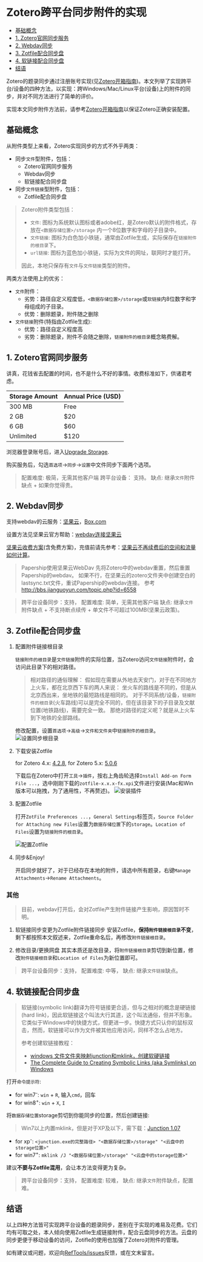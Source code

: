 # Zotero跨平台同步附件的实现

<!-- @import "[TOC]" {cmd="toc" depthFrom=2 depthTo=2 orderedList=false} -->
<!-- code_chunk_output -->

* [基础概念](#基础概念)
* [1. Zotero官网同步服务](#1-zotero官网同步服务)
* [2. Webdav同步](#2-webdav同步)
* [3. Zotfile配合同步盘](#3-zotfile配合同步盘)
* [4. 软链接配合同步盘](#4-软链接配合同步盘)
* [结语](#结语)

<!-- /code_chunk_output -->

Zotero的题录同步通过注册账号实现(见[Zotero开箱指南](startup.md))。本文列举了实现跨平台/设备的四种方法，以实现：跨Windows/Mac/Linux平台(设备)上的附件的同步，并对不同方法进行了简单的评价。

实现本文同步附件方法前，请参考[Zotero开箱指南](startup.md)以保证Zotero正确安装配置。

## 基础概念

从附件类型上来看，Zotero实现同步的方式不外乎两类：

* 同步`文件`型附件，包括：
  * Zotero官网同步服务
  * Webdav同步
  * 软链接配合同步盘
* 同步`文件链接`型附件，包括：
  * Zotfile配合同步盘

> Zotero附件类型包括：
> * `文件`: 图标为系统默认图标或者adobe红，是Zotero默认的附件格式，存放在`<数据存储位置>/storage` 内一个8位数字和字母的子目录中。
> * `文件链接`: 图标为白色加小铁链，通常由Zotfile生成，实际保存在`链接附件的根目录`下。
> * `url链接`: 图标为蓝色加小铁链，实际为文件的网址，联网时才能打开。
>
> 因此，本地只保存有`文件`与`文件链接`类型的附件。

两类方法使用上的优劣：

* `文件`附件：
  * 劣势：路径自定义程度低，`<数据存储位置>/storage`或`软链接`内8位数字和字母组成的子目录。
  * 优势：删除题录，附件随之删除
* `文件链接`附件(特指由Zotfile生成):
  * 优势：路径自定义程度高
  * 劣势：删除题录，附件不会随之删除，`链接附件的根目录`概念略费解。

## 1. Zotero官网同步服务

讲真，花钱省去配置的时间，也不是什么不好的事情。收费标准如下，供诸君考虑。

| Storage Amount | Annual Price (USD) |
|:--|:--|
| 300 MB | Free |
| 2 GB | $20 |
| 6 GB | $60 |
| Unlimited | $120 |

浏览器登录账号后，进入[Upgrade Storage](https://www.Zotero.org/settings/storage).

购买服务后，勾选`首选项`→`同步`→`设置`中文件同步下面两个选项。

> 配置难度: 极简，无需其他客户端
> 跨平台设备： 支持。
> 缺点: 继承`文件`附件缺点 + 如果你觉得贵。

## 2. Webdav同步

支持webdav的云服务：[坚果云](https://www.jianguoyun.com/)，[Box.com](https://www.box.com/)

设置方法见坚果云官方帮助：[webdav连接坚果云](http://help.jianguoyun.com/?p=3168)

[坚果云收费方案](https://www.jianguoyun.com/s/pricing)(含免费方案)，充值前请先参考：[坚果云不再续费后的空间和流量如何计算](http://www.jianguoyun.com/s/help/?p=1582)。

> Papership使用坚果云WebDav
> 先将Zotero中的webdav重置，然后重置Papership的webdav。
> 如果不行，在坚果云的zotero文件夹中创建空白的lastsync.txt文件，重试Papership的webdav连接。
> 参考<http://bbs.jianguoyun.com/topic.php?id=6558>

> 跨平台设备同步：支持，
> 配置难度: 简单，无需其他客户端
> 缺点: 继承`文件`附件缺点 + 不支持断点续传 + 单文件不可超过100MB(坚果云政策)。

## 3. Zotfile配合同步盘

1. 配置附件链接根目录

    `链接附件的根目录`是`文件链接`附件的实际位置，当Zotero访问`文件链接`附件时，会访问此目录下的相对路径。

    > 相对路径的通俗理解：
    > 假如现在需要从外地去天安门，对于在不同地方上火车，都在北京西下车的两人来说：
    > 坐火车的路线是不同的，但是从北京西出来，坐地铁的最短路线是相同的。
    > 对于不同系统/设备，`链接附件的根目录`(火车路线)可以是完全不同的，但在该目录下的子目录及文献位置(地铁路线)，需要完全一致。
    > 那绝对路径的定义呢？就是从上火车到下地铁的全部路线。

    修改配置，设置`首选项`→`高级`→`文件和文件夹`中`链接附件的根目录`。
    ![设置同步根目录](figs/sync_root_folder.png)

1. 下载安装Zotfile

    for Zotero 4.x: [4.2.8](https://addons.mozilla.org/firefox/downloads/latest/zotfile/type:attachment/addon-284723-latest.xpi), for Zotero 5.x: [5.0.6](https://github.com/jlegewie/zotfile/releases/download/v5.0.4/zotfile-5.0.6-fx.xpi)

    下载后在Zotero中打开`工具`→`插件`，按右上角齿轮选择`Install Add-on Form File ...`，选中刚刚下载的`zotfile-x.x.x-fx.xpi`文件进行安装(Mac和Win版本可以拖拽，为了通用性，不再赘述)。
    ![安装插件](figs/install_plugin.png)

1. 配置Zotfile

    打开`ZotFile Preferences ...`，`General Settings`标签页，`Source Folder for Attaching new Files`设置为`数据存储位置`下的`storage`。`Location of Files`设置为`链接附件的根目录`。

    ![配置Zotfile](figs/zotfile_settings.png)

1. 同步\&Enjoy!

    开启同步就好了，对于已经存在本地的附件，请选中所有题录，右键`Manage Attachments`→`Rename Attachments`。

### 其他

> 目前，webdav打开后，会对Zotfile产生附件链接产生影响，原因暂时不明。

1. 软链接同步变更为Zotfile附件链接同步
  安装Zotfile，**保持`附件链接根目录`不变**，剩下都按照本文叙述来，Zotfile重命名后，再修改`附件链接根目录`。

1. 修改目录/更换网盘
  其实本质还是改目录，将`附件链接根目录`剪切到新位置，修改`附件链接根目录`和`Location of Files`为新位置即可。

> 跨平台设备同步：支持，
> 配置难度: 中等，
> 缺点: 继承`文件链接`缺点。

## 4. 软链接配合同步盘

> 软链接(symbolic link)翻译为符号链接更合适，但与之相对的概念是硬链接(hard link)，因此软链接这个叫法大行其道，这个叫法通俗，但并不形象。
> 它类似于Windows中的快捷方式，但更进一步。快捷方式只认你的鼠标双击，然而，软链接可以作为文件被其他应用访问，同样不怎么占地方。
>
> 参考创建软链接教程：
> * [windows 文件文件夹映射junction和mklink，创建软硬链接](http://www.codes51.com/article/detail_223538.html)
> * [The Complete Guide to Creating Symbolic Links (aka Symlinks) on Windows](https://www.howtogeek.com/howto/16226/complete-guide-to-symbolic-links-symlinks-on-windows-or-linux/)

打开`命令提示符`:

* for win7<sup>-</sup>: `win` + `R`, 输入`cmd`，回车
* for win8<sup>+</sup>: `win` + `X`, `I`

将`数据存储位置`storage剪切到你能同步的位置，然后创建链接:
> Win7以上内置mklink，但是对于XP及以下，需下载：[Junction 1.07](https://docs.microsoft.com/zh-cn/sysinternals/downloads/junction)

* for xp<sup>-</sup>: `<junction.exe的完整路径> "<数据存储位置>/storage" "<云盘中的storage位置>"`
* for win7<sup>+</sup>: `mklink /J "<数据存储位置>/storage" "<云盘中的storage位置>"`

建议**不要与Zotfile混用**，会让本方法变得更为复杂。

> 跨平台设备同步：支持，
> 配置难度: 较难，
> 缺点: 继承`文件`附件缺点，配置难。

## 结语

以上四种方法皆可实现跨平台设备的题录同步，差别在于实现的难易及花费。它们均有可取之处，本人倾向使用Zotfile生成链接附件，配合云盘同步的方法。云盘的同步更便于移动设备的访问，Zotifle的使用也加强了Zotero对附件的管理。

如有建议或问题，欢迎向[RefTools/issues](https://github.com/specter119/RefTools/issues)反馈，或在文末留言。